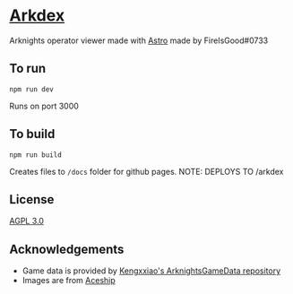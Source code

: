 # [Arkdex](https://fireisgood.github.io/arkdex/)

Arknights operator viewer made with [Astro](https://astro.build) made by FireIsGood#0733

## To run

```
npm run dev
```

Runs on port 3000

## To build

```
npm run build
```

Creates files to `/docs` folder for github pages. NOTE: DEPLOYS TO /arkdex

## License

[AGPL 3.0](/LICENSE.md)

## Acknowledgements

- Game data is provided by [Kengxxiao's ArknightsGameData repository](https://github.com/Kengxxiao/ArknightsGameData)
- Images are from [Aceship](https://github.com/Aceship/AN-EN-Tags)
